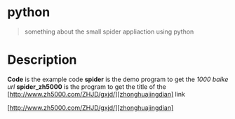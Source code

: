 # python
> something about the small spider appliaction using python

# Description
**Code** is the example code
**spider** is the demo program to get the *1000 baike url* 
**spider_zh5000** is the program to get the title of the [http://www.zh5000.com/ZHJD/gxjd/][zhonghuajingdian] link

[http://www.zh5000.com/ZHJD/gxjd/][zhonghuajingdian]

[zhonghuajingdian]: http://www.zh5000.com/ZHJD/gxjd/


